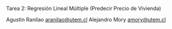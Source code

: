 Tarea 2: Regresión Lineal Múltiple (Predecir Precio de Vivienda)

Agustin Ranilao aranilao@utem.cl Alejandro Mory amory@utem.cl
